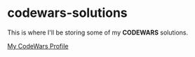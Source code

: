 # codewars-solutions

This is where I'll be storing some of my **CODEWARS** solutions.

[My CodeWars Profile](https://www.codewars.com/users/JeuriMorel)